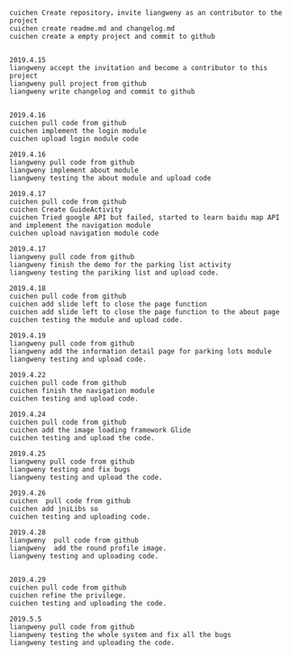 	cuichen Create repository，invite liangweny as an contributor to the project
	cuichen create readme.md and changelog.md
	cuichen create a empty project and commit to github


	2019.4.15
	liangweny accept the invitation and become a contributor to this project
	liangweny pull project from github
	liangweny write changelog and commit to github
	
	
	2019.4.16
	cuichen pull code from github
	cuichen implement the login module
	cuichen upload login module code 

	2019.4.16
	liangweny pull code from github
	liangweny implement about module
	liangweny testing the about module and upload code
	
	2019.4.17
	cuichen pull code from github
	cuichen Create GuideActivity
	cuichen Tried google API but failed, started to learn baidu map API and implement the navigation module
	cuichen upload navigation module code
	
	2019.4.17
	liangweny pull code from github
	liangweny finish the demo for the parking list activity
	liangweny testing the pariking list and upload code. 
	
	2019.4.18
	cuichen pull code from github
	cuichen add slide left to close the page function 
	cuichen add slide left to close the page function to the about page
	cuichen testing the module and upload code. 
	
	2019.4.19
	liangweny pull code from github
	liangweny add the information detail page for parking lots module  
	liangweny testing and upload code. 
	
	2019.4.22
	cuichen pull code from github
	cuichen finish the navigation module
	cuichen testing and upload code. 
	
	2019.4.24
	cuichen pull code from github
	cuichen add the image loading framework Glide
	cuichen testing and upload the code. 

	2019.4.25
	liangweny pull code from github
	liangweny testing and fix bugs
	liangweny testing and upload the code. 
	
	2019.4.26
	cuichen  pull code from github
	cuichen add jniLibs so
	cuichen testing and uploading code. 

	2019.4.28
	liangweny  pull code from github
	liangweny  add the round profile image. 
	liangweny testing and uploading code.
	
	
	2019.4.29
	cuichen pull code from github
	cuichen refine the privilege. 
	cuichen testing and uploading the code. 

	2019.5.5
	liangweny pull code from github 
	liangweny testing the whole system and fix all the bugs
	liangweny testing and uploading the code. 
